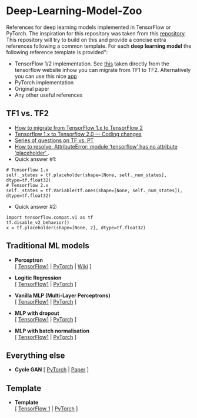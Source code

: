 # Deep-Learning-Model-Zoo
References for deep learning models implemented in TensorFlow or PyTorch. The inspiration for this repository was taken from this [repository](https://github.com/rasbt/deeplearning-models). This repository will try to build on this and provide a concise extra references following a common template. For each **deep learning model** the following reference template is provided":
  - TensorFlow 1/2 implementation. See [this](https://www.tensorflow.org/guide/migrate) taken directly from the tensorflow website inhow you can migrate from TF1 to TF2. Alternatively you can use this nice [app](http://tf2up.ml/)
  - PyTorch implementation
  - Original paper
  - Any other useful references

## TF1 vs. TF2
- [How to migrate from TensorFlow 1.x to TensorFlow 2](https://www.tensorflow.org/guide/migrate)
- [Tensorflow 1.x to Tensorflow 2.0 — Coding changes](https://medium.com/red-buffer/tensorflow-1-0-to-tensorflow-2-0-coding-changes-636b49a604b)
- [Series of questions on TF vs. PT](https://cementanswers.com/is-tensorflow-2-backward-compatible/)
- [How to resolve: AttributeError: module ‘tensorflow’ has no attribute ‘placeholder’ ](https://gimoonnam.github.io/machinelearning/tensorFlow_1/). 
- Quick answer #1:
```
# Tensorflow 1.x
self._states = tf.placeholder(shape=[None, self._num_states], dtype=tf.float32)
# Tensorflow 2.x
self._states = tf.Variable(tf.ones(shape=[None, self._num_states]), dtype=tf.float32)
```
- Quick answer #2:
```
import tensorflow.compat.v1 as tf
tf.disable_v2_behavior()
x = tf.placeholder(shape=[None, 2], dtype=tf.float32)
```

## Traditional ML models

- **Perceptron**<br/>
  [
  [TensorFlow1](https://github.com/rasbt/deeplearning-models/blob/master/tensorflow1_ipynb/basic-ml/perceptron.ipynb) | 
  [PyTorch](https://github.com/rasbt/deeplearning-models/blob/master/pytorch_ipynb/basic-ml/perceptron.ipynb) |
  [Wiki](https://en.wikipedia.org/wiki/Perceptron)
  ]

- **Logitic Regression**<br/>
  [
  [TensorFlow1](https://github.com/rasbt/deeplearning-models/blob/master/tensorflow1_ipynb/basic-ml/logistic-regression.ipynb) |
  [PyTorch](https://github.com/rasbt/deeplearning-models/blob/master/pytorch_ipynb/basic-ml/logistic-regression.ipynb)
  ]

- **Vanilla MLP (Multi-Layer Perceptrons)**<br/>
  [
  [TensorFlow1](https://github.com/rasbt/deeplearning-models/blob/master/tensorflow1_ipynb/mlp/mlp-basic.ipynb) |
  [PyTorch](https://github.com/rasbt/deeplearning-models/blob/master/pytorch_ipynb/mlp/mlp-basic.ipynb)
  ]
  
- **MLP with dropout**<br/>
  [
  [TensorFlow1](https://github.com/rasbt/deeplearning-models/blob/master/tensorflow1_ipynb/mlp/mlp-dropout.ipynb) |
  [PyTorch](https://github.com/rasbt/deeplearning-models/blob/master/pytorch_ipynb/mlp/mlp-dropout.ipynb)
  ]
  
- **MLP with batch normalisation**<br/>
  [
  [TensorFlow1](https://github.com/rasbt/deeplearning-models/blob/master/tensorflow1_ipynb/mlp/mlp-batchnorm.ipynb) |
  [PyTorch](https://github.com/rasbt/deeplearning-models/blob/master/pytorch_ipynb/mlp/mlp-batchnorm.ipynb)
  ]
  
## Everything else

- **Cycle GAN**
[
[PyTorch](https://github.com/theopfr/cycle-gan-pytorch) | [Paper](https://arxiv.org/abs/1703.10593)
]

## Template
- **Template**<br/>
  [
  [TensorFlow 1]() |
  [PyTorch]()
  ]
